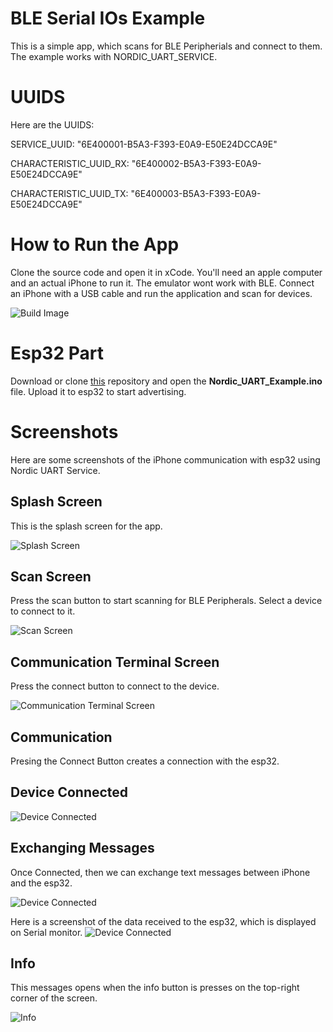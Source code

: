 # BLE Serial IOs Example
This is a simple app, which scans for BLE Peripherials and connect to them. The example works with NORDIC_UART_SERVICE.

# UUIDS
Here are the UUIDS:

  SERVICE_UUID:           "6E400001-B5A3-F393-E0A9-E50E24DCCA9E"

  CHARACTERISTIC_UUID_RX: "6E400002-B5A3-F393-E0A9-E50E24DCCA9E"

  CHARACTERISTIC_UUID_TX: "6E400003-B5A3-F393-E0A9-E50E24DCCA9E"
  
# How to Run the App
Clone the source code and open it in xCode. You'll need an apple computer and an actual iPhone to run it. The emulator wont work with BLE. Connect an iPhone with a USB cable and run the application and scan for devices.

![Build Image](https://github.com/hammad1201/Images/blob/main/Screenshot%202021-10-21%20at%204.22.24%20PM.png)

# Esp32 Part
Download or clone [this](https://github.com/hammad1201/NordicUARTExampleEsp32) repository and open the **Nordic_UART_Example.ino** file. Upload it to esp32 to start advertising.

# Screenshots
Here are some screenshots of the iPhone communication with esp32 using Nordic UART Service.

## Splash Screen
This is the splash screen for the app.

![Splash Screen](https://github.com/hammad1201/Images/blob/main/IMG_5085.PNG)

## Scan Screen
Press the scan button to start scanning for BLE Peripherals. Select a device to connect to it.

![Scan Screen](https://github.com/hammad1201/Images/blob/main/IMG_5086.PNG)

## Communication Terminal Screen
Press the connect button to connect to the device.

![Communication Terminal Screen](https://github.com/hammad1201/Images/blob/main/IMG_5087.PNG)

## Communication

Presing the Connect Button creates a connection with the esp32.

## Device Connected

![Device Connected](https://github.com/hammad1201/Images/blob/main/IMG_5089.PNG)

## Exchanging Messages
Once Connected, then we can exchange text messages between iPhone and the esp32.

![Device Connected](https://github.com/hammad1201/Images/blob/main/IMG_5090.PNG)

Here is a screenshot of the data received to the esp32, which is displayed on Serial monitor.
![Device Connected](https://github.com/hammad1201/Images/blob/main/Screenshot%202021-10-21%20at%204.16.40%20PM.png)

## Info
This messages opens when the info button is presses on the top-right corner of the screen.

![Info](https://github.com/hammad1201/Images/blob/main/IMG_5088.PNG)
